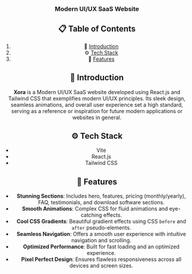 <div align="center">
  <h3 align="center">Modern UI/UX SaaS Website</h3>
   

## 📋 <a name="table">Table of Contents</a>

1. 🤖 [Introduction](#introduction)
2. ⚙️ [Tech Stack](#tech-stack)
3. 🔋 [Features](#features)



## <a name="introduction">🤖 Introduction</a>

**Xora** is a Modern UI/UX SaaS website developed using React.js and Tailwind CSS that exemplifies modern UI/UX principles. Its sleek design, seamless animations, and overall user experience set a high standard, serving as a reference or inspiration for future modern applications or websites in general.


## <a name="tech-stack">⚙️ Tech Stack</a>

- Vite
- React.js
- Tailwind CSS

## <a name="features">🔋 Features</a>

- **Stunning Sections**: Includes hero, features, pricing (monthly/yearly), FAQ, testimonials, and download software sections.
- **Smooth Animations**: Complex CSS for fluid animations and eye-catching effects.
- **Cool CSS Gradients**: Beautiful gradient effects using CSS `before` and `after` pseudo-elements.
- **Seamless Navigation**: Offers a smooth user experience with intuitive navigation and scrolling.
- **Optimized Performance**: Built for fast loading and an optimized experience.
- **Pixel Perfect Design**: Ensures flawless responsiveness across all devices and screen sizes.


